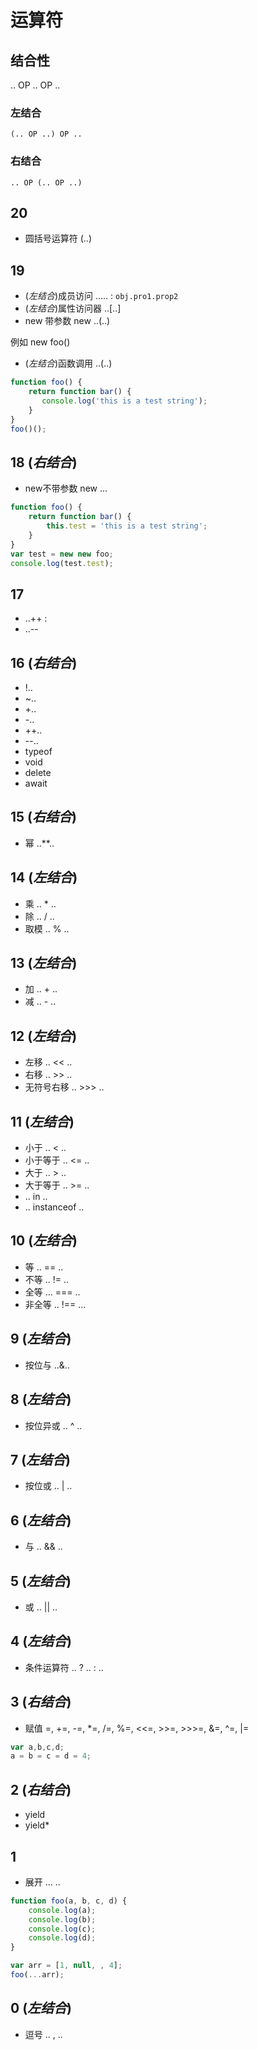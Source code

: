 # 运算符

## 结合性

.. OP .. OP ..

### 左结合

``` shell
(.. OP ..) OP ..
```

### 右结合

``` shell
.. OP (.. OP ..)
```

## 20

* 圆括号运算符 (..)

## 19

* (*左结合*)成员访问 .....  : ```obj.pro1.prop2```
* (*左结合*)属性访问器 ..[..]
* new 带参数 new ..(..)

例如 new foo()

* (*左结合*)函数调用 ..(..)

```javascript
function foo() {
    return function bar() {
       console.log('this is a test string');
    }
}
foo()();
```

## 18 (*右结合*)

* new不带参数 new ...

```javascript
function foo() {
    return function bar() {
        this.test = 'this is a test string';
    }
}
var test = new new foo;
console.log(test.test);
```

## 17

* ..++ :
* ..--

## 16 (*右结合*)

* !..
* ~..
* +..
* -..
* ++..
* --..
* typeof
* void
* delete
* await

## 15 (*右结合*)

* 幂 ..**..

## 14 (*左结合*)

* 乘 .. * ..
* 除 .. / ..
* 取模 .. % ..

## 13 (*左结合*)

* 加 .. + ..
* 减 .. - ..

## 12 (*左结合*)

* 左移 .. << ..
* 右移 .. >> ..
* 无符号右移 .. >>> ..

## 11 (*左结合*)

* 小于 .. < ..
* 小于等于 .. <= ..
* 大于 .. > ..
* 大于等于 .. >= ..
* .. in ..
* .. instanceof ..

## 10 (*左结合*)

* 等 .. == ..
* 不等 .. != ..
* 全等 ... === ..
* 非全等 .. !== ...

## 9 (*左结合*)

* 按位与 ..&..

## 8 (*左结合*)

* 按位异或 .. ^ ..

## 7 (*左结合*)

* 按位或 .. | ..

## 6 (*左结合*)

* 与 .. && ..

## 5 (*左结合*)

* 或 .. || ..

## 4 (*左结合*)

* 条件运算符 .. ? .. : ..

## 3 (*右结合*)

* 赋值 =, +=, -=, *=, /=, %=, <<=, >>=, >>>=, &=, ^=, |=

```javascript
var a,b,c,d;
a = b = c = d = 4;
```

## 2 (*右结合*)

* yield
* yield*

## 1

* 展开 ... ..

```javascript
function foo(a, b, c, d) {
    console.log(a);
    console.log(b);
    console.log(c);
    console.log(d);
}

var arr = [1, null, , 4];
foo(...arr);
```

## 0 (*左结合*)

* 逗号 .. , ..
